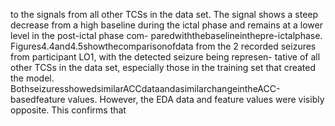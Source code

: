to the signals from all other TCSs in the data set. The signal shows a steep decrease from a
high baseline during the ictal phase and remains at a lower level in the post-ictal phase com-
paredwiththebaselineinthepre-ictalphase. Figures4.4and4.5showthecomparisonofdata
from the 2 recorded seizures from participant LO1, with the detected seizure being represen-
tative of all other TCSs in the data set, especially those in the training set that created the
model. BothseizuresshowedsimilarACCdataandasimilarchangeintheACC-basedfeature
values. However, the EDA data and feature values were visibly opposite. This confirms that